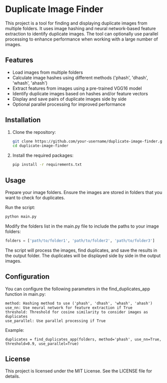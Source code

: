 # Duplicate Image Finder

This project is a tool for finding and displaying duplicate images from multiple folders. It uses image hashing and neural network-based feature extraction to identify duplicate images. The tool can optionally use parallel processing to enhance performance when working with a large number of images.

## Features

- Load images from multiple folders
- Calculate image hashes using different methods ('phash', 'dhash', 'whash', 'ahash')
- Extract features from images using a pre-trained VGG16 model
- Identify duplicate images based on hashes and/or feature vectors
- Display and save pairs of duplicate images side by side
- Optional parallel processing for improved performance

## Installation

1. Clone the repository:
   ```bash
   git clone https://github.com/your-username/duplicate-image-finder.git
   cd duplicate-image-finder
   ```
2. Install the required packages:

    ```bash
    pip install -r requirements.txt
    ```
## Usage

Prepare your image folders. Ensure the images are stored in folders that you want to check for duplicates.

Run the script:

```bash
python main.py
```
Modify the folders list in the main.py file to include the paths to your image folders:

```python
folders = ['path/to/folder1', 'path/to/folder2', 'path/to/folder3']
```
The script will process the images, find duplicates, and save the results in the output folder. The duplicates will be displayed side by side in the output images.

## Configuration

You can configure the following parameters in the find_duplicates_app function in main.py:

    method: Hashing method to use ('phash', 'dhash', 'whash', 'ahash')
    use_nn: Use neural network for feature extraction if True
    threshold: Threshold for cosine similarity to consider images as duplicates
    use_parallel: Use parallel processing if True

Example:

```pydoc
duplicates = find_duplicates_app(folders, method='phash', use_nn=True, threshold=0.9, use_parallel=True)
```
## License

This project is licensed under the MIT License. See the LICENSE file for details.

